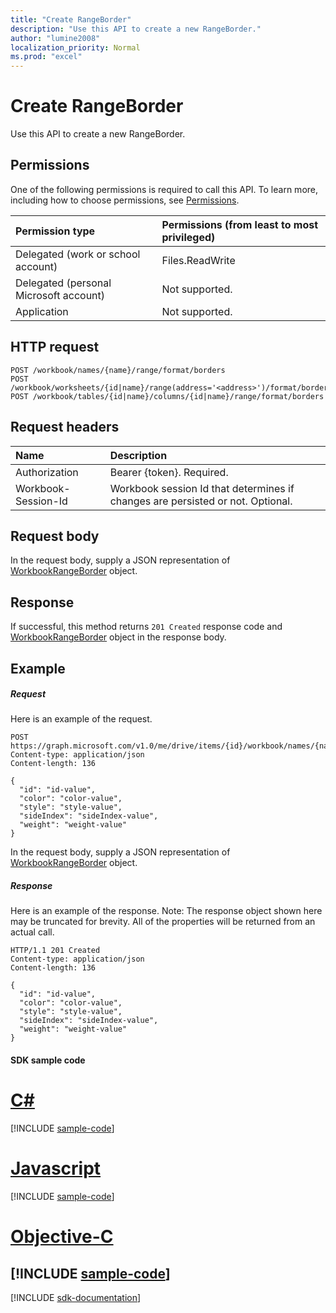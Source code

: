 ```yaml
---
title: "Create RangeBorder"
description: "Use this API to create a new RangeBorder."
author: "lumine2008"
localization_priority: Normal
ms.prod: "excel"
---
```


# Create RangeBorder

Use this API to create a new RangeBorder.
## Permissions
One of the following permissions is required to call this API. To learn more, including how to choose permissions, see [Permissions](/graph/permissions-reference).

|Permission type      | Permissions (from least to most privileged)              |
|:--------------------|:---------------------------------------------------------|
|Delegated (work or school account) | Files.ReadWrite    |
|Delegated (personal Microsoft account) | Not supported.    |
|Application | Not supported. |

## HTTP request
<!-- { "blockType": "ignored" } -->
```http
POST /workbook/names/{name}/range/format/borders
POST /workbook/worksheets/{id|name}/range(address='<address>')/format/borders
POST /workbook/tables/{id|name}/columns/{id|name}/range/format/borders

```
## Request headers
| Name       | Description|
|:---------------|:----------|
| Authorization  | Bearer {token}. Required. |
| Workbook-Session-Id  | Workbook session Id that determines if changes are persisted or not. Optional.|

## Request body
In the request body, supply a JSON representation of [WorkbookRangeBorder](../resources/rangeborder.md) object.

## Response

If successful, this method returns `201 Created` response code and [WorkbookRangeBorder](../resources/rangeborder.md) object in the response body.

## Example
##### Request
Here is an example of the request.
<!-- {
  "blockType": "request",
  "name": "create_rangeborder_from_rangeformat"
}-->
```http
POST https://graph.microsoft.com/v1.0/me/drive/items/{id}/workbook/names/{name}/range/format/borders
Content-type: application/json
Content-length: 136

{
  "id": "id-value",
  "color": "color-value",
  "style": "style-value",
  "sideIndex": "sideIndex-value",
  "weight": "weight-value"
}
```
In the request body, supply a JSON representation of [WorkbookRangeBorder](../resources/rangeborder.md) object.
##### Response
Here is an example of the response. Note: The response object shown here may be truncated for brevity. All of the properties will be returned from an actual call.
<!-- {
  "blockType": "response",
  "truncated": true,
  "@odata.type": "microsoft.graph.workbookRangeBorder"
} -->
```http
HTTP/1.1 201 Created
Content-type: application/json
Content-length: 136

{
  "id": "id-value",
  "color": "color-value",
  "style": "style-value",
  "sideIndex": "sideIndex-value",
  "weight": "weight-value"
}
```
#### SDK sample code
# [C#](#tab/cs)
[!INCLUDE [sample-code](../includes/create_rangeborder_from_rangeformat-Cs-snippets.md)]

# [Javascript](#tab/javascript)
[!INCLUDE [sample-code](../includes/create_rangeborder_from_rangeformat-Javascript-snippets.md)]

# [Objective-C](#tab/objective-c)
[!INCLUDE [sample-code](../includes/create_rangeborder_from_rangeformat-Objective-C-snippets.md)]
---

[!INCLUDE [sdk-documentation](../includes/snippets_sdk_documentation_link.md)]

<!-- uuid: 8fcb5dbc-d5aa-4681-8e31-b001d5168d79
2015-10-25 14:57:30 UTC -->
<!-- {
  "type": "#page.annotation",
  "description": "Create RangeBorder",
  "keywords": "",
  "section": "documentation",
  "tocPath": "",
  "suppressions": [
    "Error: /api-reference/v1.0/api/rangeformat-post-borders.md:\r\n      BookmarkMissing: '[#tab/objective-c](Objective-C)'. Did you mean: #objective-c (score: 4)",
    "Error: /api-reference/v1.0/api/rangeformat-post-borders.md:\r\n      BookmarkMissing: '[#tab/cs](C#)'. Did you mean: #c (score: 5)",
    "Error: /api-reference/v1.0/api/rangeformat-post-borders.md:\r\n      BookmarkMissing: '[#tab/javascript](Javascript)'. Did you mean: #javascript (score: 4)"
  ]
}-->
